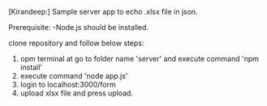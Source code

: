 [Kirandeep:] Sample server app to echo .xlsx file in json.

Prerequisite:
-Node.js should be installed.

clone repository and follow below steps:
1) opm terminal at go to folder name 'server' and execute command  'npm install'
2) execute command 'node app.js'
3) login to localhost:3000/form
4) upload xlsx file and press upload.